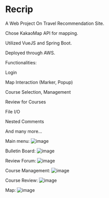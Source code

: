 # Recrip

A Web Project On Travel Recommendation Site.

Chose KakaoMap API for mapping.

Utilized VueJS and Spring Boot.

Deployed through AWS.


Functionalities:

Login

Map Interaction (Marker, Popup)

Course Selection, Management

Review for Courses

File I/O

Nested Comments

And many more...


Main menu:
![image](https://github.com/govltjsdnd24/Recrip/assets/38126462/06fbf67c-0a5c-45f5-a9a7-c10156c26bfe)

Bulletin Board:
![image](https://github.com/govltjsdnd24/Recrip/assets/38126462/1dd0865b-ef09-4a3b-8fce-e1d87dec35cc)

Review Forum:
![image](https://github.com/govltjsdnd24/Recrip/assets/38126462/f44a77ae-6a22-4abe-893b-495a198d3582)

Course Management:
![image](https://github.com/govltjsdnd24/Recrip/assets/38126462/7a63870e-cfcb-413d-995b-2dc9f001d161)

Course Review:
![image](https://github.com/govltjsdnd24/Recrip/assets/38126462/165f2376-10c3-43dd-abb1-4f827821e24b)

Map:
![image](https://github.com/govltjsdnd24/Recrip/assets/38126462/a522cdfa-1f9e-4c5a-82ba-269858f107e0)



